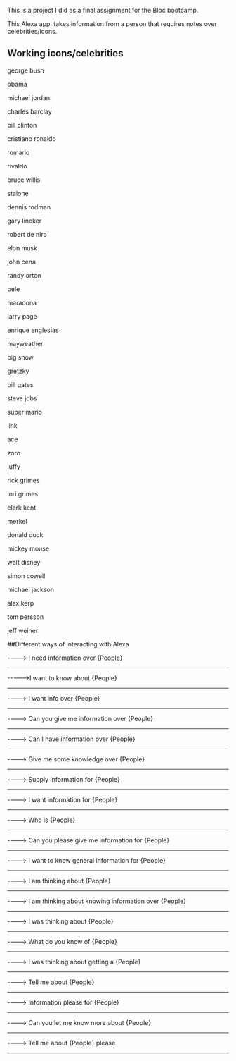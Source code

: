 This is a project I did as a final assignment for the Bloc bootcamp.

This Alexa app, takes information from a person that requires notes over celebrities/icons.

## Working icons/celebrities

george bush


obama


michael jordan


charles barclay


bill clinton


cristiano ronaldo


romario


rivaldo


bruce willis


stalone


dennis rodman


gary lineker


robert de niro


elon musk


john cena


randy orton


pele


maradona


larry page


enrique englesias


mayweather


big show


gretzky


bill gates


steve jobs


super mario


link


ace


zoro


luffy


rick grimes


lori grimes


clark kent


merkel


donald duck


mickey mouse


walt disney


simon cowell


michael jackson


alex kerp


tom persson


jeff weiner

##Different ways of interacting with Alexa

----> I need information over {People}
***
----->I want to know about {People}
***
----> I want info over {People}
***
----> Can you give me information over {People}
***
----> Can I have information over {People}
***
----> Give me some knowledge over {People}
***
----> Supply information for {People}
***
----> I want information for {People}
***
----> Who is {People}
***
----> Can you please give me information for {People}
***
----> I want to know general information for {People}

***
----> I am thinking about {People}
***
----> I am thinking about knowing information over {People}
***
----> I was thinking about {People}
***
----> What do you know of {People}
***
----> I was thinking about getting a {People}
***
----> Tell me about {People}
***
----> Information please for {People}
***
----> Can you let me know more about {People}
***
----> Tell me about  {People} please
***
